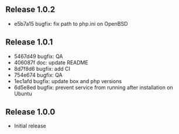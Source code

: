 ## Release 1.0.2

* e5b7a15 bugfix: fix path to php.ini on OpenBSD

## Release 1.0.1

* 5467d49 bugfix: QA
* 406087f doc: update README
* 8d7f8d6 bugfix: add CI
* 754e674 bugfix: QA
* 1ec1afd bugfix: update box and php versions
* 6d5e8ed bugfix: prevent service from running after installation on Ubuntu

## Release 1.0.0

* Initial release
